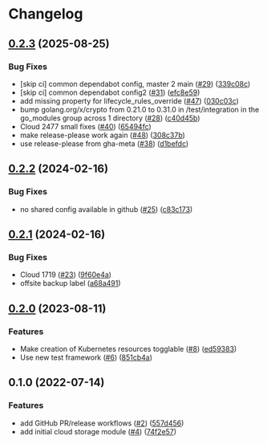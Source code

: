 # Changelog

## [0.2.3](https://github.com/entur/terraform-google-cloud-storage/compare/v0.2.2...v0.2.3) (2025-08-25)


### Bug Fixes

* [skip ci] common dependabot config, master 2 main ([#29](https://github.com/entur/terraform-google-cloud-storage/issues/29)) ([339c08c](https://github.com/entur/terraform-google-cloud-storage/commit/339c08c7a7bc5f0d2a879679dd809ba2be6a56e9))
* [skip ci] common dependabot config2 ([#31](https://github.com/entur/terraform-google-cloud-storage/issues/31)) ([efc8e59](https://github.com/entur/terraform-google-cloud-storage/commit/efc8e598509b45129ec183f5797e30caa59e34af))
* add missing property for lifecycle_rules_override ([#47](https://github.com/entur/terraform-google-cloud-storage/issues/47)) ([030c03c](https://github.com/entur/terraform-google-cloud-storage/commit/030c03caf722b25dd8313c08cc69e4cd4dbe2b6c))
* bump golang.org/x/crypto from 0.21.0 to 0.31.0 in /test/integration in the go_modules group across 1 directory ([#28](https://github.com/entur/terraform-google-cloud-storage/issues/28)) ([c40d45b](https://github.com/entur/terraform-google-cloud-storage/commit/c40d45b37e6f5bf687e593c1a1335ef48ddc699d))
* Cloud 2477 small fixes ([#40](https://github.com/entur/terraform-google-cloud-storage/issues/40)) ([65494fc](https://github.com/entur/terraform-google-cloud-storage/commit/65494fc96ba7c714974ea1d0e780334fba01a682))
* make release-please work again ([#48](https://github.com/entur/terraform-google-cloud-storage/issues/48)) ([308c37b](https://github.com/entur/terraform-google-cloud-storage/commit/308c37b89dc9b7fd9d0695c1b8d945a1d044f500))
* use release-please from gha-meta ([#38](https://github.com/entur/terraform-google-cloud-storage/issues/38)) ([d1befdc](https://github.com/entur/terraform-google-cloud-storage/commit/d1befdc5ba30f3cde390c9af43c0fc91e520f247))

## [0.2.2](https://github.com/entur/terraform-google-cloud-storage/compare/v0.2.1...v0.2.2) (2024-02-16)


### Bug Fixes

* no shared config available in github ([#25](https://github.com/entur/terraform-google-cloud-storage/issues/25)) ([c83c173](https://github.com/entur/terraform-google-cloud-storage/commit/c83c173958572a08e9728e3709f9c12b147e5564))

## [0.2.1](https://github.com/entur/terraform-google-cloud-storage/compare/v0.2.0...v0.2.1) (2024-02-16)


### Bug Fixes

* Cloud 1719 ([#23](https://github.com/entur/terraform-google-cloud-storage/issues/23)) ([9f60e4a](https://github.com/entur/terraform-google-cloud-storage/commit/9f60e4a9a4890e98e80bc6b163bac850e9622a91))
* offsite backup label ([a68a491](https://github.com/entur/terraform-google-cloud-storage/commit/a68a491e27966a60bd103ce94783fa67d41ca2ed))

## [0.2.0](https://github.com/entur/terraform-google-cloud-storage/compare/v0.1.0...v0.2.0) (2023-08-11)


### Features

* Make creation of Kubernetes resources togglable ([#8](https://github.com/entur/terraform-google-cloud-storage/issues/8)) ([ed59383](https://github.com/entur/terraform-google-cloud-storage/commit/ed5938395f8eb245ee318384ffd925623deb9d51))
* Use new test framework ([#6](https://github.com/entur/terraform-google-cloud-storage/issues/6)) ([851cb4a](https://github.com/entur/terraform-google-cloud-storage/commit/851cb4a3693535b5169b1160a8251fb722e5931b))

## 0.1.0 (2022-07-14)


### Features

* add GitHub PR/release workflows ([#2](https://github.com/entur/terraform-google-cloud-storage/issues/2)) ([557d456](https://github.com/entur/terraform-google-cloud-storage/commit/557d456e28826f620a75ad2e51c6f46a6a37daa6))
* add initial cloud storage module ([#4](https://github.com/entur/terraform-google-cloud-storage/issues/4)) ([74f2e57](https://github.com/entur/terraform-google-cloud-storage/commit/74f2e57b2915254fdf5631d64dd6f86e9c886610))
